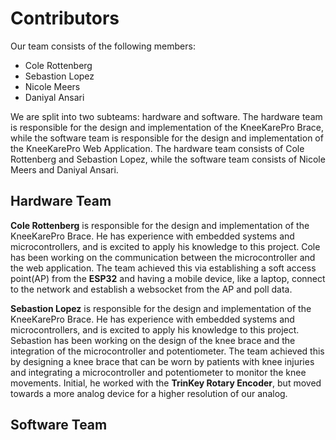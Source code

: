 # Contributors
Our team consists of the following members:
- Cole Rottenberg
- Sebastion Lopez
- Nicole Meers
- Daniyal Ansari

We are split into two subteams: hardware and software. The hardware team is responsible for the design and implementation of the KneeKarePro Brace, while the software team is responsible for the design and implementation of the KneeKarePro Web Application. The hardware team consists of Cole Rottenberg and Sebastion Lopez, while the software team consists of Nicole Meers and Daniyal Ansari.

## Hardware Team

**Cole Rottenberg** is responsible for the design and implementation of the KneeKarePro Brace. He has experience with embedded systems and microcontrollers, and is excited to apply his knowledge to this project. Cole has been working on the communication between the microcontroller and the web application. The team achieved this via establishing a soft access point(AP) from the **ESP32** and having a mobile device, like a laptop, connect to the network and establish a websocket from the AP and poll data.

**Sebastion Lopez** is responsible for the design and implementation of the KneeKarePro Brace. He has experience with embedded systems and microcontrollers, and is excited to apply his knowledge to this project. Sebastion has been working on the design of the knee brace and the integration of the microcontroller and potentiometer. The team achieved this by designing a knee brace that can be worn by patients with knee injuries and integrating a microcontroller and potentiometer to monitor the knee movements. Initial, he worked with the **TrinKey Rotary Encoder**, but moved towards a more analog device for a higher resolution of our analog.

## Software Team
